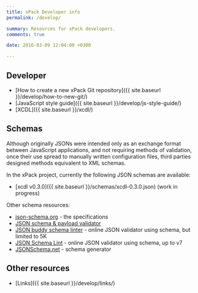 ```yaml
---
title: xPack Developer info
permalink: /develop/

summary: Resources for xPack developers.
comments: true

date: 2016-03-09 12:04:00 +0300

---
```


## Developer

- [How to create a new xPack Git repository]({{ site.baseurl }}/develop/how-to-new-git/)
- [JavaScript style guide]({{ site.baseurl }}/develop/js-style-guide/)
- [XCDL]({{ site.baseurl }}/xcdl/)

## Schemas

Although originally JSONs were intended only as an exchange format
between JavaScript applications, and not requiring methods of validation,
once their use spread to manually written configuration files, third parties
designed methods equivalent to XML schemas.

In the xPack project, currently the following JSON schemas are available:

- [xcdl v0.3.0]({{ site.baseurl }}/schemas/xcdl-0.3.0.json) (work in progress)

Other schema resources:

- [json-schema.org](http://json-schema.org) - the specifications
- [JSON schema & payload validator](https://www.jsonschemavalidator.net)
- [JSON buddy schema linter](https://www.json-schema-linter.com) - online JSON validator using schema, but limited to 5K
- [JSON Schema Lint](http://jsonschemalint.com/) - online JSON validator using schema, up to v7
- [JSONSchema.net](http://jsonschema.net/#/) - schema generator

## Other resources

- [Links]({{ site.baseurl }}/develop/links/)
